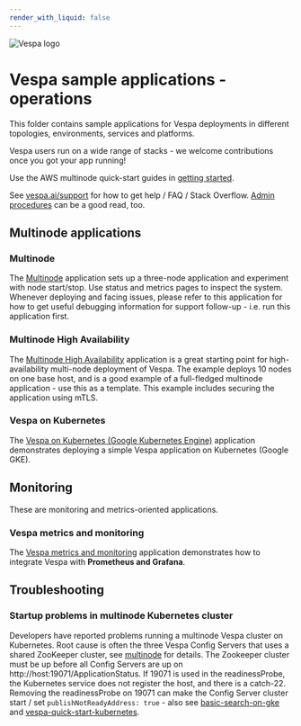 ```yaml
---
render_with_liquid: false
---
```


<!-- Copyright Yahoo. Licensed under the terms of the Apache 2.0 license. See LICENSE in the project root. -->

![Vespa logo](https://vespa.ai/assets/vespa-logo-color.png)

# Vespa sample applications - operations

This folder contains sample applications for Vespa deployments in different topologies,
environments, services and platforms.

Vespa users run on a wide range of stacks - we welcome contributions once you got your app running!

Use the AWS multinode quick-start guides in [getting started](https://docs.vespa.ai/en/getting-started.html).

See [vespa.ai/support](https://vespa.ai/support) for how to get help / FAQ / Stack Overflow.
[Admin procedures](https://docs.vespa.ai/en/operations/admin-procedures.html) can be a good read, too.

## Multinode applications


### Multinode
The [Multinode](multinode/) application sets up a three-node application and experiment with node start/stop.
Use status and metrics pages to inspect the system.
Whenever deploying and facing issues, please refer to this application for how to get useful debugging information for support follow-up - i.e. run this application first.

### Multinode High Availability
The [Multinode High Availability](multinode-HA/) application is a great starting point for high-availability multi-node deployment of Vespa.
The example deploys 10 nodes on one base host, and is a good example of a full-fledged multinode application -
use this as a template. This example includes securing the application using mTLS.


### Vespa on Kubernetes 
The [Vespa on Kubernetes (Google Kubernetes Engine)](basic-search-on-gke/)
application demonstrates deploying a simple Vespa application on Kubernetes (Google GKE).

## Monitoring
These are monitoring and metrics-oriented applications.

### Vespa metrics and monitoring
The [Vespa metrics and monitoring](monitoring/album-recommendation-monitoring/)
application demonstrates how to integrate Vespa with **Prometheus and Grafana**.


## Troubleshooting


### Startup problems in multinode Kubernetes cluster
Developers have reported problems running a multinode Vespa cluster on Kubernetes.
Root cause is often the three Vespa Config Servers that uses a shared ZooKeeper cluster,
see [multinode](multinode) for details.
The Zookeeper cluster must be up before all Config Servers are up on http://host:19071/ApplicationStatus.
If 19071 is used in the readinessProbe, the Kubernetes service does not register the host, and there is a catch-22.
Removing the readinessProbe on 19071 can make the Config Server cluster start /
set `publishNotReadyAddress: true` - also see [basic-search-on-gke](basic-search-on-gke) and 
[vespa-quick-start-kubernetes](https://docs.vespa.ai/en/vespa-quick-start-kubernetes.html).

